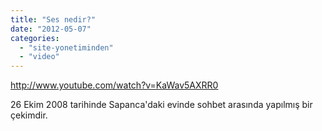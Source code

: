 ```yaml
---
title: "Ses nedir?"
date: "2012-05-07"
categories: 
  - "site-yonetiminden"
  - "video"
---
```


http://www.youtube.com/watch?v=KaWav5AXRR0

26 Ekim 2008 tarihinde Sapanca'daki evinde sohbet arasında yapılmış bir çekimdir.
